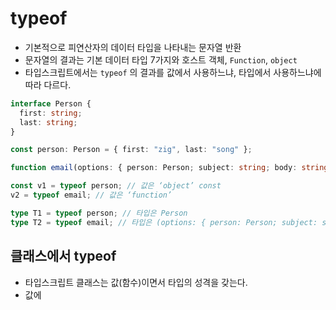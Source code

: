 # typeof

- 기본적으로 피연산자의 데이터 타입을 나타내는 문자열 반환
- 문자열의 결과는 기본 데이터 타입 7가지와 호스트 객체, `Function`, `object`
- 타입스크립트에서는 `typeof` 의 결과를 값에서 사용하느냐, 타입에서 사용하느냐에 따라 다르다.

```ts
interface Person {
  first: string;
  last: string;
}

const person: Person = { first: "zig", last: "song" };

function email(options: { person: Person; subject: string; body: string }) {}

const v1 = typeof person; // 값은 ‘object’ const
v2 = typeof email; // 값은 ‘function’

type T1 = typeof person; // 타입은 Person
type T2 = typeof email; // 타입은 (options: { person: Person; subject: string; body:string; }) = > void
```

## 클래스에서 typeof

- 타입스크립트 클래스는 값(함수)이면서 타입의 성격을 갖는다.
- 값에